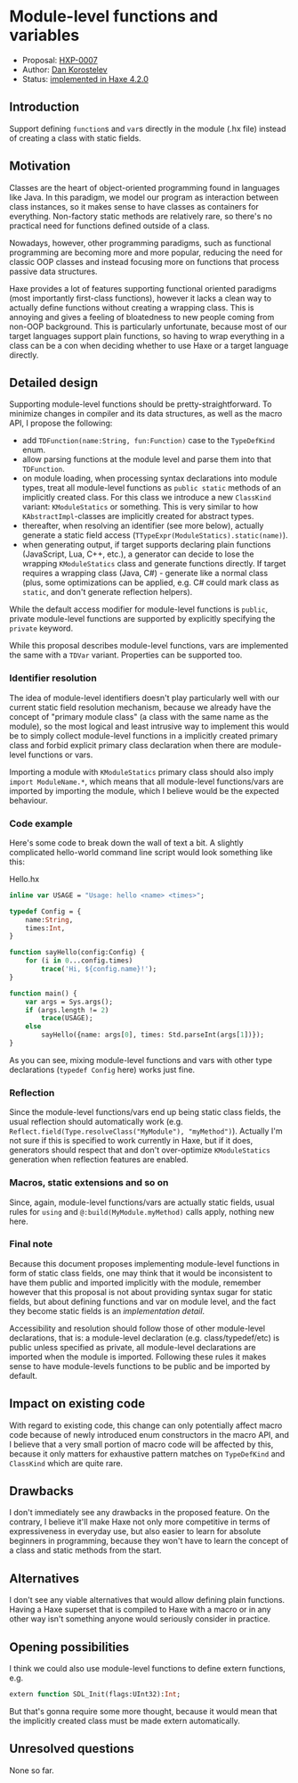 # Module-level functions and variables

* Proposal: [HXP-0007](0007-module-level-funcs.md)
* Author: [Dan Korostelev](https://github.com/nadako)
* Status: [implemented in Haxe 4.2.0](https://github.com/HaxeFoundation/haxe/pull/8460)

## Introduction

Support defining `function`s and `var`s directly in the module (.hx file) instead of creating a class with static fields.

## Motivation

Classes are the heart of object-oriented programming found in languages like Java. In this paradigm, we model our program as interaction between class instances, so it makes sense to have classes as containers for everything. Non-factory static methods are relatively rare, so there's no practical need for functions defined outside of a class.

Nowadays, however, other programming paradigms, such as functional programming are becoming more and more popular, reducing the need for classic OOP classes and instead focusing more on functions that process passive data structures.

Haxe provides a lot of features supporting functional oriented paradigms (most importantly first-class functions), however it lacks a clean way to actually define functions without creating a wrapping class. This is annoying and gives a feeling of bloatedness to new people coming from non-OOP background. This is particularly unfortunate, because most of our target languages support plain functions, so having to wrap everything in a class can be a con when deciding whether to use Haxe or a target language directly.

## Detailed design

Supporting module-level functions should be pretty-straightforward. To minimize changes in compiler and its data structures, as well as the macro API, I propose the following:

 * add `TDFunction(name:String, fun:Function)` case to the `TypeDefKind` enum.
 * allow parsing functions at the module level and parse them into that `TDFunction`.
 * on module loading, when processing syntax declarations into module types, treat all module-level functions as `public static` methods of an implicitly created class. For this class we introduce a new `ClassKind` variant: `KModuleStatics` or something. This is very similar to how `KAbstractImpl`-classes are implicitly created for abstract types.
 * thereafter, when resolving an identifier (see more below), actually generate a static field access (`TTypeExpr(ModuleStatics).static(name)`).
 * when generating output, if target supports declaring plain functions (JavaScript, Lua, C++, etc.), a generator can decide to lose the wrapping `KModuleStatics` class and generate functions directly. If target requires a wrapping class (Java, C#) - generate like a normal class (plus, some optimizations can be applied, e.g. C# could mark class as `static`, and don't generate reflection helpers).

While the default access modifier for module-level functions is `public`, private module-level functions are supported by explicitly specifying the `private` keyword.

While this proposal describes module-level functions, vars are implemented the same with a `TDVar` variant. Properties can be supported too.

### Identifier resolution

The idea of module-level identifiers doesn't play particularly well with our current static field resolution mechanism, because we already have the concept of "primary module class" (a class with the same name as the module), so the most logical and least intrusive way to implement this would be to simply collect module-level functions in a implicitly created primary class and forbid explicit primary class declaration when there are module-level functions or vars.

Importing a module with `KModuleStatics` primary class should also imply `import ModuleName.*`, which means that all module-level functions/vars are imported by importing the module, which I believe would be the expected behaviour.

### Code example

Here's some code to break down the wall of text a bit. A slightly complicated hello-world command line script would look something like this:

Hello.hx
```haxe
inline var USAGE = "Usage: hello <name> <times>";

typedef Config = {
    name:String,
    times:Int,
}

function sayHello(config:Config) {
    for (i in 0...config.times)
        trace('Hi, ${config.name}!');
}

function main() {
    var args = Sys.args();
    if (args.length != 2)
        trace(USAGE);
    else
        sayHello({name: args[0], times: Std.parseInt(args[1])});
}
```

As you can see, mixing module-level functions and vars with other type declarations (`typedef Config` here) works just fine.

### Reflection

Since the module-level functions/vars end up being static class fields, the usual reflection should automatically work (e.g. `Reflect.field(Type.resolveClass("MyModule"), "myMethod")`). Actually I'm not sure if this is specified to work currently in Haxe, but if it does, generators should respect that and don't over-optimize `KModuleStatics` generation when reflection features are enabled.

### Macros, static extensions and so on

Since, again, module-level functions/vars are actually static fields, usual rules for `using` and `@:build(MyModule.myMethod)` calls apply, nothing new here.

### Final note

Because this document proposes implementing module-level functions in form of static class fields,
one may think that it would be inconsistent to have them public and imported implicitly with the module, remember however that this proposal is not about providing syntax sugar for static fields, but about defining functions and var on module level, and the fact they become static fields is an _implementation detail_.

Accessibility and resolution should follow those of other module-level declarations, that is: a module-level declaration (e.g. class/typedef/etc) is public unless specified as private, all module-level declarations are imported when the module is imported. Following these rules it makes sense to have module-levels functions to be public and be imported by default.

## Impact on existing code

With regard to existing code, this change can only potentially affect macro code because of newly introduced enum constructors in the macro API, and I believe that a very small portion of macro code will be affected by this, because it only matters for exhaustive pattern matches on `TypeDefKind` and `ClassKind` which are quite rare.

## Drawbacks

I don't immediately see any drawbacks in the proposed feature. On the contrary, I believe it'll make Haxe not only more competitive in terms of expressiveness in everyday use, but also easier to learn for absolute beginners in programming, because they won't have to learn the concept of a class and static methods from the start.

## Alternatives

I don't see any viable alternatives that would allow defining plain functions. Having a Haxe superset that is compiled to Haxe with a macro or in any other way isn't something anyone would seriously consider in practice.

## Opening possibilities

I think we could also use module-level functions to define extern functions, e.g.
```haxe
extern function SDL_Init(flags:UInt32):Int;
```

But that's gonna require some more thought, because it would mean that the implicitly created class must be made extern automatically.

## Unresolved questions

None so far.
